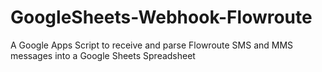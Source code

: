 # GoogleSheets-Webhook-Flowroute
A Google Apps Script to receive and parse Flowroute SMS and MMS messages into a Google Sheets Spreadsheet
